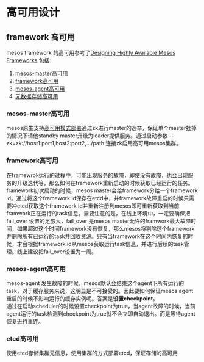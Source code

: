# 高可用设计

## framework 高可用
mesos framework 的高可用参考了[Designing Highly Available Mesos Frameworks](http://mesos.apache.org/documentation/latest/high-availability-framework-guide/#designing-highly-available-mesos-frameworks)
包括:
1. [mesos-master高可用](#mesos-master高可用)
2. [framework高可用](#framework高可用)
3. [mesos-agent高可用](#mesos-agent高可用)
4. [元数据存储高可用](#etcd高可用)

### mesos-master高可用
mesos原生支持[高可用模式部署](http://mesos.apache.org/documentation/latest/high-availability/)通过zk进行master的选举，保证单个master挂掉的情况下请他standby master升级为leader提供服务。通过启动参数 --zk=zk://host1:port1,host2:port2,.../path 连接zk启用高可用mesos集群。

### framework高可用
在framewrok运行的过程中，可能出现服务的故障，即使没有故障，也会出现服务的升级迭代等，那么如何在framework重新启动的时候获取已经运行的任务。  
framework初次启动的时候，mesos master会给framework分给一个framework id。通过将这个framework id保存在etcd中，并framework故障重启的时候只需要冲etcd获取这个framework id并重新注册到mesos即可重新获取到当前framwork正在运行的task信息。需要注意的是，在线上环境中，一定要确保把 fail_over 设置的足够大，fail_over 是mesos master允许的framwork最大故障时间，如果超过这个时间framework没有恢复，那么mesos将剔除这个framework并删除所有已运行的task并回收资源。只有当framework在这个时间内恢复的时候，才会根据framework id从mesos获取运行task信息，并进行后续的task管理。线上建议把fail_over设置为一周。 

### mesos-agent高可用
mesos-agent 发生故障的时候，mesos默认会结束这个agent下所有运行的task，对于缓存服务来说，这明显是不可接受的。因此要如何保证mesos agent重启的时候不影响运行的缓存实例呢。答案是**设置checkpoint**。  
通过在启动scheduler的时候设置checkpoint为true，当agent故障的时候，当前agent运行的task检测到checkpoint为true就不会立即自动退出。而是等待agent恢复进行重连。
### etcd高可用 
使用etcd存储集群元信息，使用集群的方式部署etcd，保证存储的高可用
